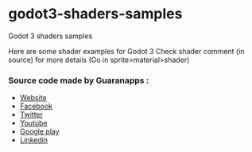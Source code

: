 # godot3-shaders-samples
Godot 3 shaders samples

Here are some shader examples for Godot 3
Check shader comment (in source) for more details
(Go in sprite>material>shader)

### Source code made by Guaranapps :
 - [Website](http://guaranapps.com)
 - [Facebook](https://www.facebook.com/Guaranapps/)
 - [Twitter](https://twitter.com/guaranapps)
 - [Youtube](https://www.youtube.com/channel/UCw1piXgMgeX6sr3W679sRBg)
 - [Google play](https://play.google.com/store/apps/developer?id=Guaranapps)
 - [Linkedin](https://www.linkedin.com/company/guaranapps/)

